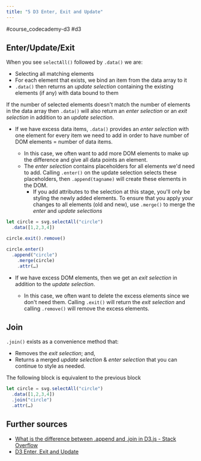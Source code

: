 ```yaml
---
title: "5 D3 Enter, Exit and Update"
---
```

#course_codecademy-d3 #d3

## Enter/Update/Exit

When you see `selectAll()` followed by `.data()` we are:
- Selecting all matching elements
- For each element that exists, we bind an item from the data array to it
- `.data()` then returns an *update selection* containing the existing elements (if any) with data bound to them

If the number of selected elements doesn't match the number of elements in the data array then `.data()` will also return an *enter selection* or an *exit selection* in addition to an *update selection*.

- If we have excess data items, `.data()` provides an *enter selection* with one element for every item we need to add in order to have number of DOM elements = number of data items.

  - In this case, we often want to add more DOM elements to make up the difference and give all data points an element.
  - The *enter selection* contains placeholders for all elements we'd need to add. Calling `.enter()` on the update selection selects these placeholders, then `.append(tagname)` will create these elements in the DOM.
    - If you add attributes to the selection at this stage, you'll only be styling the newly added elements. To ensure that you apply your changes to all elements (old and new), use `.merge()` to merge the *enter* and *update selections*

```js
let circle = svg.selectAll("circle")
  .data([1,2,3,4])

circle.exit().remove()

circle.enter()
  .append("circle") 
    .merge(circle)
    .attr(…)
```

- If we have excess DOM elements, then we get an *exit selection* in addition to the *update selection*.

  - In this case, we often want to delete the excess elements since we don't need them. Calling `.exit()` will return the *exit selection* and calling `.remove()` will remove the excess elements.

## Join

`.join()` exists as a convenience method that:
- Removes the *exit selection*; and,
- Returns a merged *update selection* & *enter selection* that you can continue to style as needed.

The following block is equivalent to the previous block

```javascript
let circle = svg.selectAll("circle")
  .data([1,2,3,4])
  .join("circle")
  .attr(…)
```

## Further sources

- [What is the difference between .append and .join in D3.js - Stack Overflow](https://stackoverflow.com/a/69820794)
- [D3 Enter, Exit and Update](https://www.d3indepth.com/enterexit/)
